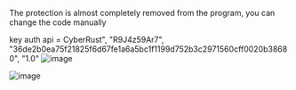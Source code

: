 The protection is almost completely removed from the program, you can change the code manually

key auth api = CyberRust", "R9J4z59Ar7", "36de2b0ea75f21825f6d67fe1a6a5bc1f1199d752b3c2971560cff0020b38680", "1.0"
![image](https://github.com/Kqlu666/Cyber-Dumped/assets/57631903/f9d324d7-881b-4621-896c-32058dc11b00)

![image](https://github.com/Kqlu666/Cyber-Dumped/assets/57631903/3101f341-6486-4fcf-a729-b7bcbfc8e02e)
